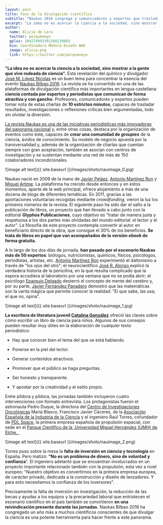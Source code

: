 ```yaml
---
layout: post
title: Fans de la divulgación científica
subtitle: "Naukas 2016 congrega a comunicadores y expertos que trasladan al público su pasión por la ciencia de forma desinteresada"
excerpt: "La idea no es acercar la ciencia a la sociedad, sino mostrar a la gente que vive rodeada de ciencia. Esta revelación del químico y divulgador José M. López Nicolas es un buen lema para concentrar la esencia del evento Naukas Bilbao 2016. La revista se ha convertido en una de las plataformas de divulgación científica más importantes en lengua castellana: ciencia contada por expertos y periodistas que comunican de forma atractiva y con gancho. Profesores, comunicadores y expertos pueden tomar nota de estas charlas de 10 estrictos minutos, capaces de trasladar resultados, investigaciones o reflexiones críticas bien argumentadas, todo sin olvidar la diversión."
author:
  name: Alicia de Lara
  twitter: porqueeeyo
  gplus: 104274993391260139803 
  bio: Coordinadora Módulo Diseño Web
  image: alicia.png
  link: https://twitter.com/porqueeeyo
---
```

**"La idea no es acercar la ciencia a la sociedad, sino mostrar a la gente que vive rodeada de ciencia".** Esta revelación del químico y divulgador [José M. López Nicolas](https://twitter.com/ScientiaJMLN?lang=es) es un buen lema para concentrar la esencia del evento [Naukas Bilbao 2016](http://naukas.com/2016/07/18/programa-provisional-de-charlas-naukas-bilbao-2016/). La revista se ha convertido en una de las plataformas de divulgación científica más importantes en lengua castellana: **ciencia contada por expertos y periodistas que comunican de forma atractiva y con gancho.** Profesores, comunicadores y expertos pueden tomar nota de estas charlas de **10 estrictos minutos**, capaces de trasladar resultados, investigaciones o reflexiones críticas bien argumentadas, todo sin olvidar la diversión.

[La revista Naukas es una de las iniciativas periodísticas más innovadoras del panorama nacional](http://mip.umh.es/ranking/) y, entre otras cosas, destaca por la organización de eventos como éste, capaces de **crear una comunidad de _groupies_** de la ciencia, ávidos de conocimiento. Su modelo de negocio apuesta por la transversalidad y, además de la organización de charlas que cuentan siempre con gran aceptación, también se asocian con centros de investigación y se sustentan mediante una red de más de 150 colaboradores incondicionales. 

![image alt text]({{ site.baseurl }}/images/shots/nauimage_0.jpg)

Naukas nació en 2009 de la mano de [Javier Peláez](https://twitter.com/irreductible?lang=es), [Antonio Martínez Ron](https://twitter.com/aberron?lang=es) y [Miguel Artime](https://twitter.com/maikelnaiblog?lang=es). La plataforma ha crecido desde entonces y en estos momentos, aparte de la web principal, ofrece alojamiento a más de una docena de blogs de diferentes temáticas. En 2011, gracias a las aportaciones voluntarias recogidas mediante *crowdfunding*, vieron la luz los primeros números de la revista. El siguiente paso ha sido dar el salto a la publicación de libros, un proyecto que han llevado a cabo junto con la editorial **Glyphos Publicaciones**, cuyo objetivo es "tratar de manera justa y respetuosa a los dos partes más olvidadas del mundo editorial: el lector y el autor". La filosofía de este proyecto contempla convertir al autor en beneficiario directo de la obra, que consigue el 30% de los beneficios. **Se trata de libros en papel que van acompañados de la versión _ebook_ de forma gratuita.** 

A lo largo de los dos días de jornada, **han pasado por el escenario Naukas más de 50 expertos**: biólogos, nutricionistas, químicos, físicos, psicólogos, periodistas, artistas, etc. [Antonio Martínez Ron](https://twitter.com/aberron?lang=es) experimentó el daltonismo a través de "los ojos del otro"; el neurocientífico [José R. Alonso ](https://twitter.com/jralonso3?lang=es)explicó la verdadera historia de la penicilina, en la que resulta complicado que la espora accediera al laboratorio por una ventana que no se podía abrir; el psicólogo [Eparquio Delgado](https://twitter.com/eparquiodelgado?lang=es) desterró el concepto de mente del cerebro y, por su parte, [Javier Fernández Panadero](https://twitter.com/javierfpanadero?lang=es) demostró que las matemáticas son la varita mágica que permite conocer la realidad: "El que sabe, las usa; el que no, opina".

![image alt text]({{ site.baseurl }}/images/shots/nauimage_1.jpg)

**La escritora de literatura juvenil [Catalina González](http://www.eitb.eus/es/divulgacion/naukas-bilbao/videos/detalle/4392470/naukas-bilbao-2016--catalina-gonzalez/)** ofreció las claves sobre cómo escribir un libro de ciencia para niños. Algunos de sus consejos pueden resultar muy útiles en la elaboración de cualquier texto periodístico: 

- Hay que conocer bien el tema del que se está hablando.

- Ponerse en la piel del lector.

- Generar contenidos atractivos.

- Promover que el público se haga preguntas.

- Ser honesto y transparente.

- Y apostar por la creatividad y el estilo propio.

Entre píldora y píldora, las jornadas también incluyeron cuatro intervenciones con formato entrevista. Los protagonistas fueron el astronauta Pedro Duque, la directora del [Centro de Investigaciones Oncológicas](https://www.cnio.es/es/index.asp) María Blasco, Francisco Javier Cáceres, de la [Asociación Española de la Industria de la Ciencia](http://www.ineustar.com/) y el ingeniero Raúl Torres, cofundador de [PDL Space](http://www.pldspace.com/), la primera empresa española de propulsión espacial, con sede en el [Parque Científico de la  Universidad Miguel Hernández (UMH) de Elche. ](http://www.parquecientificoumh.es/)[ ](http://www.parquecientificoumh.es/)

![image alt text]({{ site.baseurl }}/images/shots/nauimage_2.png)

Torres puso sobre la mesa la **falta de inversión en ciencia y tecnología** en España. Pero matizó: **"No es un problema de dinero, sino de voluntad y confianza**". El ingeniero adelantó que se encuentran involucrados en un proyecto importante relacionado también con la propulsión, esta vez a nivel europeo: "Nuestro objetivo es convertirnos en la primera empresa europea, de carácter privado, dedicada a la construcción y diseño de lanzadores. Y para esto necesitamos la confianza de los inversores". 

Precisamente la falta de inversión en investigación, la reducción de las becas y ayudas a los equipos y la precariedad laboral que entristecen el escenario científico en el país también se convirtieron **en una reivindicación presente durante las jornadas**. Naukas Bilbao 2016 ha congregado un año más a muchos científicos conscientes de que divulgar la ciencia es una potente herramienta para hacer frente a este panorama. 


